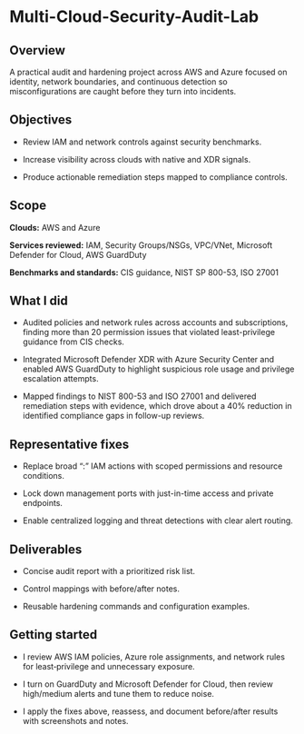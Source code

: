 # Multi-Cloud-Security-Audit-Lab
## Overview
A practical audit and hardening project across AWS and Azure focused on identity, network boundaries, and continuous detection so misconfigurations are caught before they turn into incidents.

## Objectives

- Review IAM and network controls against security benchmarks.

- Increase visibility across clouds with native and XDR signals.

- Produce actionable remediation steps mapped to compliance controls.

## Scope

**Clouds:** AWS and Azure

**Services reviewed:** IAM, Security Groups/NSGs, VPC/VNet, Microsoft Defender for Cloud, AWS GuardDuty

**Benchmarks and standards:** CIS guidance, NIST SP 800-53, ISO 27001

## What I did

- Audited policies and network rules across accounts and subscriptions, finding more than 20 permission issues that violated least-privilege guidance from CIS checks.

- Integrated Microsoft Defender XDR with Azure Security Center and enabled AWS GuardDuty to highlight suspicious role usage and privilege escalation attempts.

- Mapped findings to NIST 800-53 and ISO 27001 and delivered remediation steps with evidence, which drove about a 40% reduction in identified compliance gaps in follow-up reviews.

## Representative fixes

- Replace broad “:” IAM actions with scoped permissions and resource conditions.

- Lock down management ports with just-in-time access and private endpoints.

- Enable centralized logging and threat detections with clear alert routing.

## Deliverables

- Concise audit report with a prioritized risk list.

- Control mappings with before/after notes.

- Reusable hardening commands and configuration examples.

## Getting started

- I review AWS IAM policies, Azure role assignments, and network rules for least‑privilege and unnecessary exposure.

- I turn on GuardDuty and Microsoft Defender for Cloud, then review high/medium alerts and tune them to reduce noise.

- I apply the fixes above, reassess, and document before/after results with screenshots and notes.
